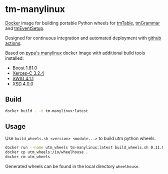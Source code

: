 # tm-manylinux

[Docker](https://www.docker.com/) image for building portable Python wheels for
[tmTable](https://github.com/cms-l1-globaltrigger/tm-table),
[tmGrammar](https://github.com/cms-l1-globaltrigger/tm-grammar) and
[tmEventSetup](https://github.com/cms-l1-globaltrigger/tm-eventsetup).

Designed for continuous integration and automated deployment with
[github actions](https://github.com/features/actions).

Based on [pypa's manylinux](https://github.com/pypa/manylinux) docker Image with
additional build tools installed:
 * [Boost 1.81.0](https://www.boost.org/)
 * [Xerces-C 3.2.4](https://xerces.apache.org/xerces-c/)
 * [SWIG 4.1.1](http://www.swig.org/)
 * [XSD 4.0.0](https://codesynthesis.com/products/xsd/)

## Build

```bash
docker build . -t tm-manylinux:latest
```

## Usage

Use `build_wheels.sh <version> <module...>` to build utm python wheels.

```bash
docker run --name utm_wheels tm-manylinux:latest build_wheels.sh 0.11.0 tm-grammar tm-table tm-eventsetup
docker cp utm_wheels:/io/wheelhouse .
docker rm utm_wheels
```

Generated wheels can be found in the local directory `wheelhouse`.
